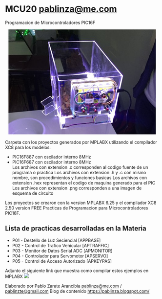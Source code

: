 # MCU20 pablinza@me.com
Programacion de Microcontroladores PIC16F

<p align="center">
  <img src="pic1.png"></img>
</p>

Carpeta con los proyectos generados por MPLABX utilizando el compilador XC8 para los modelos:
- PIC16F887 con oscilador interno 8MHz 
- PIC16F687 con oscilador interno 8MHz  
Los archivos con extension .c corresponden al codigo fuente de un programa o practica
Los archivos con extension .h y .c con mismo nombre, son procedimientos y funciones basicas
Los archivos con extension .hex representan el codigo de maquina generado para el PIC
Los archivos con extension .png corresponden a una imagen de esquema de circuito

Los proyectos se crearon con la version MPLABX 6.25 y el compilador XC8 2.50 version FREE
Practicas de Programacion para Microcontroladores PIC16F.

## Lista de practicas desarrolladas en la Materia
- P01 - Destello de Luz Seciencial   [APPBASE]
- P02 - Control de Trafico Vehicular [APTRAFFIC]
- P03 - Monitor de Datos Serial ADC  [APMONITOR]
- P04 - Controlador para Servomotor  [APSERVO]
- P05 - Control de Acceso Autorizado [APKEYPAS]
  
Adjunto el siguiente link que muestra como compilar estos ejemplos en MPLABX
[![](http://img.youtube.com/vi/w-GRu89glrg/0.jpg)](http://www.youtube.com/watch?v=w-GRu89glrg "Compilar en MPLABX")

Elaborado por Pablo Zarate Arancibia 
pablinza@me.com / pablinzte@gmail.com
Blog de contenido https://pablinza.blogspot.com/
